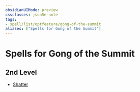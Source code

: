 ```yaml
---
obsidianUIMode: preview
cssclasses: json5e-note
tags:
- spell/list/optfeature/gong-of-the-summit
aliases: ["Spells for Gong of the Summit"]
---
```

# Spells for Gong of the Summit

## 2nd Level

- [Shatter](shatter "PHB")